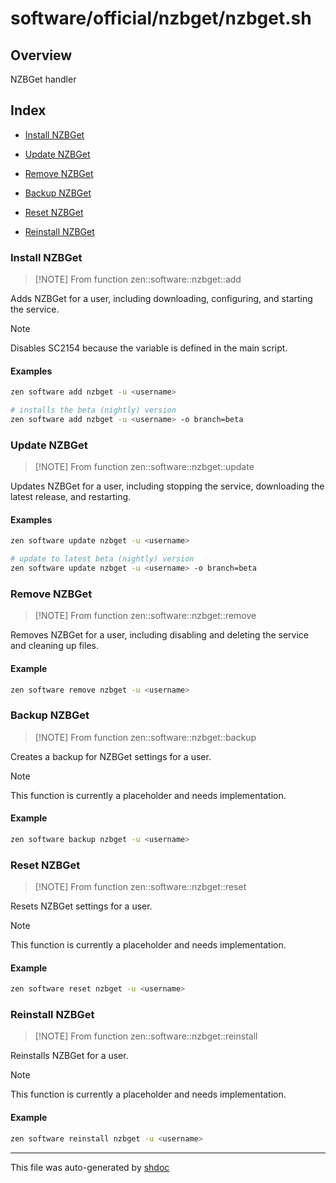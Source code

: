 # software/official/nzbget/nzbget.sh

## Overview

NZBGet handler

## Index

* [Install NZBGet](#install-nzbget)

* [Update NZBGet](#update-nzbget)

* [Remove NZBGet](#remove-nzbget)

* [Backup NZBGet](#backup-nzbget)

* [Reset NZBGet](#reset-nzbget)

* [Reinstall NZBGet](#reinstall-nzbget)


### Install NZBGet

> [!NOTE] From function
> zen::software::nzbget::add

Adds NZBGet for a user, including downloading, configuring, and starting the service.

> [!NOTE]
> Disables SC2154 because the variable is defined in the main script.

#### Examples

```bash
zen software add nzbget -u <username>
```

```bash
# installs the beta (nightly) version
zen software add nzbget -u <username> -o branch=beta
```

### Update NZBGet

> [!NOTE] From function
> zen::software::nzbget::update

Updates NZBGet for a user, including stopping the service, downloading the latest release, and restarting.

#### Examples

```bash
zen software update nzbget -u <username>
```

```bash
# update to latest beta (nightly) version
zen software update nzbget -u <username> -o branch=beta
```

### Remove NZBGet

> [!NOTE] From function
> zen::software::nzbget::remove

Removes NZBGet for a user, including disabling and deleting the service and cleaning up files.

#### Example

```bash
zen software remove nzbget -u <username>
```

### Backup NZBGet

> [!NOTE] From function
> zen::software::nzbget::backup

Creates a backup for NZBGet settings for a user.

> [!NOTE]
> This function is currently a placeholder and needs implementation.

#### Example

```bash
zen software backup nzbget -u <username>
```

### Reset NZBGet

> [!NOTE] From function
> zen::software::nzbget::reset

Resets NZBGet settings for a user.

> [!NOTE]
> This function is currently a placeholder and needs implementation.

#### Example

```bash
zen software reset nzbget -u <username>
```

### Reinstall NZBGet

> [!NOTE] From function
> zen::software::nzbget::reinstall

Reinstalls NZBGet for a user.

> [!NOTE]
> This function is currently a placeholder and needs implementation.

#### Example

```bash
zen software reinstall nzbget -u <username>
```

---
This file was auto-generated by [shdoc](https://github.com/MediaEase/shdoc)
